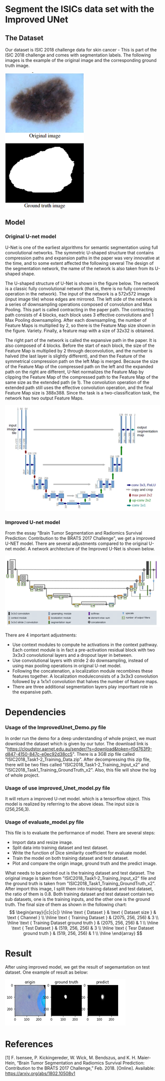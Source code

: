 # Segment the ISICs data set with the Improved UNet

## The Dataset
Our dataset is ISIC 2018 challenge data for skin cancer - This is part of the ISIC 2018 challenge and comes with segmentation labels. 
The following images is the example of the original image and the corresponding ground truth image.

![image](https://github.com/TTTZP/PatternFlow/blob/topic-recognition/Image_1.png)

## Model

### Original U-net model
U-Net is one of the earliest algorithms for semantic segmentation using full convolutional networks. The symmetric U-shaped structure that contains compression paths and expansion paths in the paper was very innovative at the time, and to some extent affected the following several The design of the segmentation network, the name of the network is also taken from its U-shaped shape.

The U-shaped structure of U-Net is shown in the figure below. The network is a classic fully convolutional network (that is, there is no fully connected operation in the network). The input of the network is a 572x572 image (input image tile) whose edges are mirrored. The left side of the network is a series of downsampling operations composed of convolution and Max Pooling. This part is called contracting in the paper path. The contracting path consists of 4 blocks, each block uses 3 effective convolutions and 1 Max Pooling downsampling. After each downsampling, the number of Feature Maps is multiplied by 2, so there is the Feature Map size shown in the figure. Variety. Finally, a feature map with a size of 32x32 is obtained.

The right part of the network is called the expansive path in the paper. It is also composed of 4 blocks. Before the start of each block, the size of the Feature Map is multiplied by 2 through deconvolution, and the number is halved (the last layer is slightly different), and then the Feature of the symmetrical compression path on the left Map is merged. Because the size of the Feature Map of the compressed path on the left and the expanded path on the right are different, U-Net normalizes the Feature Map by clipping the Feature Map of the compressed path to the Feature Map of the same size as the extended path (ie 1). The convolution operation of the extended path still uses the effective convolution operation, and the final Feature Map size is 388x388. Since the task is a two-classification task, the network has two output Feature Maps.

![image](https://github.com/TTTZP/PatternFlow/blob/topic-recognition/Image_2.png)

### Improved U-net model
From the essay "Brain Tumor Segmentation and Radiomics Survival Prediction: Contribution to the BRATS 2017 Challenge", we get a improved U-NET model. There are several adjustments compared to the original U-net model. A network architecture of the Improved U-Net is shown below.

![image](https://github.com/TTTZP/PatternFlow/blob/topic-recognition/Image3.png)

There are 4 important adjustments:
 * Use context modules to compute he activations in the context pathway. Each context module is in fact a pre-activation residual block with two 3x3x3 convolutional layers and a dropout layer in between.
 * Use convolutional layers with stride 2 do downsampling, instead of using max pooling operations in original U-net model.
 * Following the concatenation, a localization module recombines these features together. A localization moduleconsists of a 3x3x3 convolution followed by a 1x1x1 convolution that halves the number of feature maps.
 * There are three additional segmentation layers play importtant role in the expansive path.
 
# Dependencies

### Usage of the ImprovedUnet_Demo.py file
In order run the demo for a deep understanding of whole project, we must download the dataset which is given by our tutor. The download link is "https://cloudstor.aarnet.edu.au/sender/?s=download&token=f0d763f9-d847-4150-847c-e0ec92d38cc5". There is a 3GB zip file called "ISIC2018_Task1-2_Training_Data.zip". After decompressing this zip file, there will be two files called "ISIC2018_Task1-2_Training_Input_x2" and "ISIC2018_Task1_Training_GroundTruth_x2". Also, this file will show the log of whole project.

### Usage of use improved_Unet_model.py file
It will return a improved U-net model. which is a tensorflow object. This model is realized by referring to the above ideas. The input size is (256,256,3).

### Usage of evaluate_model.py file
This file is to evaluate the performance of model. There are several steps:
* Import data and resize image.
* Split data into training dataset and test dataset.
* Write the function of Dice similarity coefficient for evaluate model.
* Train the model on both training dataset and test dataset.
* Plot and compare the origin image, ground truth and the predict image.

What needs to be pointed out is the training dataset and test dataset. The original image is taken from "ISIC2018_Task1-2_Training_Input_x2" file and the ground truth is taken from "ISIC2018_Task1_Training_GroundTruth_x2". After import this image, I split them into training dataset and test dataset, the ratio of them is 0.8. Both training dataset and test dataset contain two sub datasets, one is the training inputs, and the other one is the ground truth. The final size of them as shown in the following chart:
$$
\begin{array}{|c|c|c|}
\hline \text { Dataset } & \text { Dataset size } & \text { Channel } \\
\hline \text { Training Dataset } & (2075, 256, 256) & 3 \\
\hline \text { Training Dataset ground truth } & (2075, 256, 256) & 1 \\
\hline \text { Test Dataset } & (519, 256, 256) & 3 \\
\hline \text { Tesr Dataset ground truth } & (519, 256, 256) & 1 \\
\hline
\end{array}
$$

# Result
After using improved model, we get the result of segemantation on test dataset. One example of result as below:

![image](https://github.com/TTTZP/PatternFlow/blob/topic-recognition/Image_4.png)


# References
[1] F. Isensee, P. Kickingereder, W. Wick, M. Bendszus, and K. H. Maier-Hein, “Brain Tumor Segmentation and Radiomics Survival Prediction: Contribution to the BRATS 2017 Challenge,” Feb. 2018. [Online]. Available: https://arxiv.org/abs/1802.10508v1
